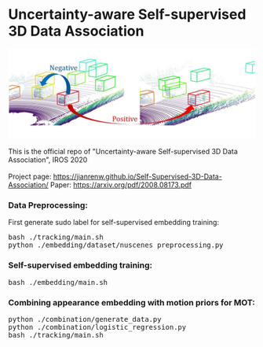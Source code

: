 # Uncertainty-aware Self-supervised 3D Data Association

![](images/us3da.jpg)

This is the official repo of "Uncertainty-aware Self-supervised 3D Data Association", IROS 2020 <br/> \
Project page: <url>https://jianrenw.github.io/Self-Supervised-3D-Data-Association/</url>
Paper: <url>https://arxiv.org/pdf/2008.08173.pdf</url>

### Data Preprocessing:
First generate sudo label for self-supervised embedding training:
<pre>
bash ./tracking/main.sh
python ./embedding/dataset/nuscenes_preprocessing.py
</pre>
### Self-supervised embedding training:
<pre>
bash ./embedding/main.sh
</pre>
### Combining appearance embedding with motion priors for MOT:
<pre>
python ./combination/generate_data.py
python ./combination/logistic_regression.py
bash ./tracking/main.sh
</pre>